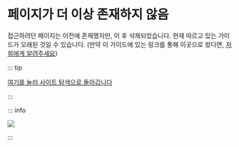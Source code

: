 # 페이지가 더 이상 존재하지 않음

접근하려던 페이지는 이전에 존재했지만, 이 후 삭제되었습니다. 현재 따르고 있는 가이드가 오래된 것일 수 있습니다. (만약 이 가이드에 있는 링크를 통해 이곳으로 왔다면, [저희에게 알려주세요](https://github.com/hacks-guide/Guide_Wii/issues))

::: tip

[여기를 눌러 사이트 탐색으로 돌아갑니다](site-navigation)

:::

::: info

![](https://http.cat/410)

:::
